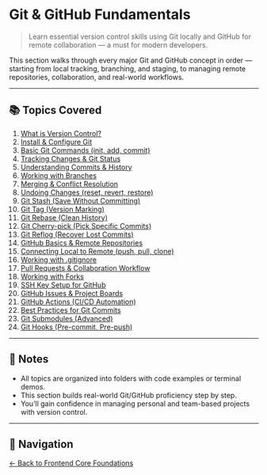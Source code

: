 # Git & GitHub Fundamentals

> Learn essential version control skills using Git locally and GitHub for remote collaboration — a must for modern developers.

This section walks through every major Git and GitHub concept in order — starting from local tracking, branching, and staging, to managing remote repositories, collaboration, and real-world workflows.

---

## 📚 Topics Covered

1. [What is Version Control?](01-what-is-version-control/README.md)  
2. [Install & Configure Git](02-install-configure-git/README.md)  
3. [Basic Git Commands (init, add, commit)](03-basic-commands/README.md)  
4. [Tracking Changes & Git Status](04-git-status-diff-log/README.md)  
5. [Understanding Commits & History](05-commits-history/README.md)  
6. [Working with Branches](06-branches/README.md)  
7. [Merging & Conflict Resolution](07-merging-conflicts/README.md)  
8. [Undoing Changes (reset, revert, restore)](08-undoing-changes/README.md)  
9. [Git Stash (Save Without Committing)](09-git-stash/README.md)
10. [Git Tag (Version Marking)](10-git-tag/README.md)
11. [Git Rebase (Clean History)](11-git-rebase/README.md)
12. [Git Cherry-pick (Pick Specific Commits)](12-git-cherry-pick/README.md)
13. [Git Reflog (Recover Lost Commits)](13-git-reflog/README.md)
14. [GitHub Basics & Remote Repositories](14-github-basics/README.md)  
15. [Connecting Local to Remote (push, pull, clone)](15-local-to-remote/README.md)  
16. [Working with .gitignore](16-gitignore/README.md)  
17. [Pull Requests & Collaboration Workflow](17-pull-requests/README.md)  
18. [Working with Forks](18-forks/README.md)  
19. [SSH Key Setup for GitHub](19-ssh-key-setup/README.md)  
20. [GitHub Issues & Project Boards](20-github-issues-projects/README.md)  
21. [GitHub Actions (CI/CD Automation)](21-github-actions/README.md)
22. [Best Practices for Git Commits](22-commit-best-practices/README.md)  
23. [Git Submodules (Advanced)](23-git-submodules/README.md)
24. [Git Hooks (Pre-commit, Pre-push)](24-git-hooks/README.md)

---

## 📌 Notes

- All topics are organized into folders with code examples or terminal demos.
- This section builds real-world Git/GitHub proficiency step by step.
- You’ll gain confidence in managing personal and team-based projects with version control.

---

## 🔁 Navigation

[← Back to Frontend Core Foundations](../README.md)

